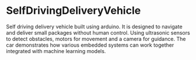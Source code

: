 # SelfDrivingDeliveryVehicle
Self driving delivery vehicle built using arduino. It is designed to navigate and deliver small packages without human control. Using ultrasonic sensors to detect obstacles, motors for movement and a camera for guidance. The car demonstrates how various embedded systems can work together integrated with machine learning models.
